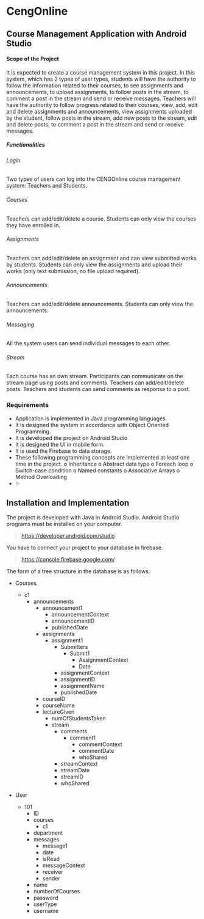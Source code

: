 # CengOnline

## Course Management Application with Android Studio 

#### Scope of the Project


It is expected to create a course management system in this project. In this system, which has 2
types of user types, students will have the authority to follow the information related to their
courses, to see assignments and announcements, to upload assignments, to follow posts in the
stream, to comment a post in the stream and send or receive messages. Teachers will have the
authority to follow progress related to their courses, view, add, edit and delete assignments and
announcements, view assignments uploaded by the student, follow posts in the stream, add new
posts to the stream, edit and delete posts, to comment a post in the stream and send or receive
messages.

##### Functionalities
###### Login
Two types of users can log into the CENGOnline course management system: Teachers and
Students.
######  Courses
Teachers can add/edit/delete a course. Students can only view the courses they have enrolled
in.
###### Assignments
Teachers can add/edit/delete an assignment and can view submitted works by students.
Students can only view the assignments and upload their works (only text submission, no file
upload required).
###### Announcements
Teachers can add/edit/delete announcements. Students can only view the announcements.
###### Messaging
All the system users can send individual messages to each other.
###### Stream
Each course has an own stream. Participants can communicate on the stream page using posts
and comments. Teachers can add/edit/delete posts. Teachers and students can send comments
as response to a post.

### Requirements
- Application is implemented in Java programming languages.
- It is designed the system in accordance with Object Oriented Programming.
- It is developed the project on Android Studio 
- It is designed the UI in mobile form.
- It is used the Firebase to data storage.
- These following programming concepts are implemented at least one time in the project.
o Inheritance
o Abstract data type
o Foreach loop
o Switch-case condition
o Named constants
o Associative Arrays
o Method Overloading
- ✨

## Installation and Implementation 

The project is developed  with Java in Android Studio.
Android Studio programs must be installed on your computer.

>https://developer.android.com/studio

You have to connect your project to your database in firebase.
>https://console.firebase.google.com/

The form of a tree structure in the database is as follows.
- Courses
    - c1
        - announcements
            - announcement1
                - announcementContext
                 - announcementID
                - publishedDate
            - assignments
                - assignment1
                    - Submitters
                        - Submit1
                            - AssignmentContext
                            - Date
                    - assignmentContext
                    - assignmentID
                    - assignmentName
                    - publishedDate
          - courseID
           - courseName
          - lectureGiven
            - numOfStudentsTaken
            - stream    
                - comments
                    - comment1
                       - commentContext
                        - commentDate
                        - whoShared
                - streamContext
                - streamDate
                - streamID
                - whoShared


- User
    - 101
        - ID
        - courses
            - c1
        - department
        - messages
            - message1
            - date
            - isRead
            - messageContext
            - receiver
            - sender
        - name
        - numberOfCourses
        - password
        - userType
        - username

